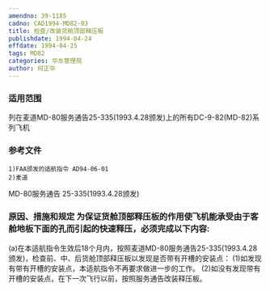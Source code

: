 ```yaml
---
amendno: 39-1185
cadno: CAD1994-MD82-03
title: 检查/改装货舱顶部释压板
publishdate: 1994-04-24
effdate: 1994-04-25
tags: MD82
categories: 华东管理局
author: 何正华
---
```


### 适用范围 
列在麦道MD-80服务通告25-335(1993.4.28颁发)上的所有DC-9-82(MD-82)系列飞机

<!--more-->
### 参考文件
    1)FAA颁发的适航指令 AD94-06-01 
    2)麦道 
MD-80服务通告 25-335(1993.4.28颁发) 

### 原因、措施和规定     为保证货舱顶部释压板的作用使飞机能承受由于客舱地板下面的孔而引起的快速释压，必须完成以下内容: 
(a)在本适航指令生效后18个月内，按照麦道MD-80服务通告25-335(1993.4.28颁发)，检查前、中、后货舱顶部释压板以发现是否带有开槽的安装点： 
    (1)如发现有带有开槽的安装点，本适航指令不再要求做进一步的工作。 
    (2)如没有发现带有开槽的安装点，在下一次飞行以前，按照服务通告改装释压板。

